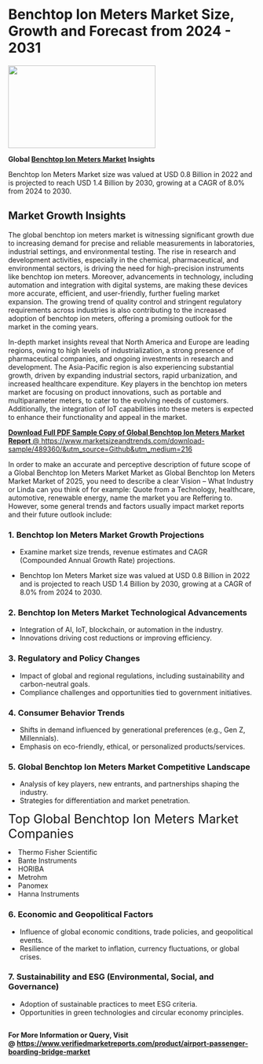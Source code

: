 <H1>Benchtop Ion Meters Market Size, Growth and Forecast from 2024 - 2031</H1><img class="aligncenter size-medium wp-image-584254" src="https://thirdeyenews.in/wp-content/uploads/2024/09/Global-Market-Research-300x168.jpeg" alt="" width="300" height="168" /><p><strong>Global&nbsp;<a href="https://www.marketsizeandtrends.com/download-sample/489360/&amp;utm_source=Github&utm_medium=216">Benchtop Ion Meters Market</a> Insights</strong></p><p>Benchtop Ion Meters Market size was valued at USD 0.8 Billion in 2022 and is projected to reach USD 1.4 Billion by 2030, growing at a CAGR of 8.0% from 2024 to 2030.</p><p><h2>Market Growth Insights</h2> <p>The global benchtop ion meters market is witnessing significant growth due to increasing demand for precise and reliable measurements in laboratories, industrial settings, and environmental testing. The rise in research and development activities, especially in the chemical, pharmaceutical, and environmental sectors, is driving the need for high-precision instruments like benchtop ion meters. Moreover, advancements in technology, including automation and integration with digital systems, are making these devices more accurate, efficient, and user-friendly, further fueling market expansion. The growing trend of quality control and stringent regulatory requirements across industries is also contributing to the increased adoption of benchtop ion meters, offering a promising outlook for the market in the coming years.</p> <p><a href="#"></a></p> <p>In-depth market insights reveal that North America and Europe are leading regions, owing to high levels of industrialization, a strong presence of pharmaceutical companies, and ongoing investments in research and development. The Asia-Pacific region is also experiencing substantial growth, driven by expanding industrial sectors, rapid urbanization, and increased healthcare expenditure. Key players in the benchtop ion meters market are focusing on product innovations, such as portable and multiparameter meters, to cater to the evolving needs of customers. Additionally, the integration of IoT capabilities into these meters is expected to enhance their functionality and appeal in the market.</p> <p><a href="#"></p><p><span class=""><strong>Download Full PDF Sample Copy of Global Benchtop Ion Meters Market Report</strong> @ <a href="https://www.marketsizeandtrends.com/download-sample/489360/&amp;utm_source=Github&utm_medium=216" target="_blank">https://www.marketsizeandtrends.com/download-sample/489360/&amp;utm_source=Github&utm_medium=216</a></span></p><p>In order to make an accurate and perceptive description of future scope of a Global&nbsp;Benchtop Ion Meters Market Market as Global&nbsp;Benchtop Ion Meters Market Market of 2025, you need to describe a clear Vision &ndash; What Industry or Linda can you think of for example: Quote from a Technology, healthcare, automotive, renewable energy, name the market you are Reffering to. However, some general trends and factors usually impact market reports and their future outlook include:</p><h3>1.&nbsp;<strong>Benchtop Ion Meters Market Growth Projections</strong></h3><ul><li>Examine market size trends, revenue estimates and CAGR (Compounded Annual Growth Rate) projections.</li><li><p>Benchtop Ion Meters Market size was valued at USD 0.8 Billion in 2022 and is projected to reach USD 1.4 Billion by 2030, growing at a CAGR of 8.0% from 2024 to 2030.</p></li></ul><h3>2.&nbsp;<strong>Benchtop Ion Meters Market Technological Advancements</strong></h3><ul><li>Integration of AI, IoT, blockchain, or automation in the industry.</li><li>Innovations driving cost reductions or improving efficiency.</li></ul><h3>3.&nbsp;<strong>Regulatory and Policy Changes</strong></h3><ul><li>Impact of global and regional regulations, including sustainability and carbon-neutral goals.</li><li>Compliance challenges and opportunities tied to government initiatives.</li></ul><h3>4.&nbsp;<strong>Consumer Behavior Trends</strong></h3><ul><li>Shifts in demand influenced by generational preferences (e.g., Gen Z, Millennials).</li><li>Emphasis on eco-friendly, ethical, or personalized products/services.</li></ul><h3>5.&nbsp;<strong>Global Benchtop Ion Meters Market Competitive Landscape</strong></h3><ul><li>Analysis of key players, new entrants, and partnerships shaping the industry.</li><li>Strategies for differentiation and market penetration.</li></ul><p data-pm-slice="1 1 []"><span style="color: inherit; font-family: inherit; font-size: 25px;">Top Global Benchtop Ion Meters Market Companies</span></p><div class="" data-test-id=""><p><li>Thermo Fisher Scientific</li><li> Bante Instruments</li><li> HORIBA</li><li> Metrohm</li><li> Panomex</li><li> Hanna Instruments</li></p></div><h3>6.&nbsp;<strong>Economic and Geopolitical Factors</strong></h3><ul><li>Influence of global economic conditions, trade policies, and geopolitical events.</li><li>Resilience of the market to inflation, currency fluctuations, or global crises.</li></ul><h3>7.&nbsp;<strong>Sustainability and ESG (Environmental, Social, and Governance)</strong></h3><ul><li>Adoption of sustainable practices to meet ESG criteria.</li><li>Opportunities in green technologies and circular economy principles.</li></ul><h2><strong style="font-size: 14px;">For More Information or Query, Visit @&nbsp;</strong><a style="background-color: #ffffff; font-size: 14px;" href="https://www.marketsizeandtrends.com/report/benchtop-ion-meters-market/" target="_blank">https://www.verifiedmarketreports.com/product/airport-passenger-boarding-bridge-market</a></h2>
